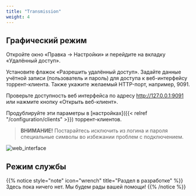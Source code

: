 ```yaml
---
title: "Transmission"
weight: 4
---
```


## Графический режим

Откройте окно «Правка → Настройки» и перейдите на вкладку «Удалённый доступ».

Установите флажок «Разрешить удалённый доступ». Задайте данные учётной записи (пользователь и пароль) для доступа к веб-интерфейсу торрент-клиента. Также укажите желаемый HTTP-порт, например, 9091.

Проверьте доступность веб интерфейса по адресу http://127.0.0.1:9091 или нажмите кнопку «Открыть веб-клиент».

Продублируйте эти параметры в [настройках]({{< relref "/configuration/clients" >}}) торрент-клиентов.

> **ВНИМАНИЕ!** Постарайтесь исключить из логина и пароля специальные символы во избежании проблем с подключением.

![web_interface](https://user-images.githubusercontent.com/1829509/81954653-8c974600-9622-11ea-858e-a49c45823b69.png)

## Режим службы

{{% notice style="note" icon="wrench" title="Раздел в разработке" %}}
Здесь пока ничего нет. Мы будем рады вашей помощи!
{{% /notice %}}
